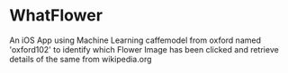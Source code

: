 # WhatFlower
An iOS App using Machine Learning caffemodel from oxford named 'oxford102' to identify which Flower Image has been clicked and retrieve details of the same from wikipedia.org
